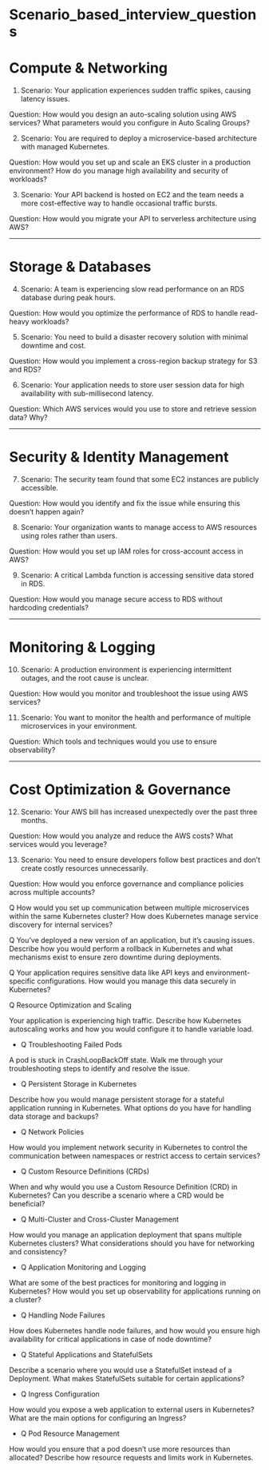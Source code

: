 # Scenario_based_interview_questions

# Compute & Networking

1. Scenario: Your application experiences sudden traffic spikes, causing latency issues.

Question: How would you design an auto-scaling solution using AWS services? What parameters would you configure in Auto Scaling Groups?



2. Scenario: You are required to deploy a microservice-based architecture with managed Kubernetes.

Question: How would you set up and scale an EKS cluster in a production environment? How do you manage high availability and security of workloads?



3. Scenario: Your API backend is hosted on EC2 and the team needs a more cost-effective way to handle occasional traffic bursts.

Question: How would you migrate your API to serverless architecture using AWS?

---

# Storage & Databases

4. Scenario: A team is experiencing slow read performance on an RDS database during peak hours.

Question: How would you optimize the performance of RDS to handle read-heavy workloads?


5. Scenario: You need to build a disaster recovery solution with minimal downtime and cost.

Question: How would you implement a cross-region backup strategy for S3 and RDS?


6. Scenario: Your application needs to store user session data for high availability with sub-millisecond latency.

Question: Which AWS services would you use to store and retrieve session data? Why?

---

# Security & Identity Management

7. Scenario: The security team found that some EC2 instances are publicly accessible.

Question: How would you identify and fix the issue while ensuring this doesn’t happen again?


8. Scenario: Your organization wants to manage access to AWS resources using roles rather than users.

Question: How would you set up IAM roles for cross-account access in AWS?


9. Scenario: A critical Lambda function is accessing sensitive data stored in RDS.

Question: How would you manage secure access to RDS without hardcoding credentials?


---

# Monitoring & Logging

10. Scenario: A production environment is experiencing intermittent outages, and the root cause is unclear.


Question: How would you monitor and troubleshoot the issue using AWS services?

11. Scenario: You want to monitor the health and performance of multiple microservices in your environment.


Question: Which tools and techniques would you use to ensure observability?

---

# Cost Optimization & Governance

12. Scenario: Your AWS bill has increased unexpectedly over the past three months.


Question: How would you analyze and reduce the AWS costs? What services would you leverage?


13. Scenario: You need to ensure developers follow best practices and don’t create costly resources unnecessarily.


Question: How would you enforce governance and compliance policies across multiple accounts?


Q How would you set up communication between multiple microservices within the same Kubernetes cluster? How does Kubernetes manage service discovery for internal services?



Q You’ve deployed a new version of an application, but it’s causing issues. Describe how you would perform a rollback in Kubernetes and what mechanisms exist to ensure zero downtime during deployments.


Q Your application requires sensitive data like API keys and environment-specific configurations. How would you manage this data securely in Kubernetes?


Q Resource Optimization and Scaling

Your application is experiencing high traffic. Describe how Kubernetes autoscaling works and how you would configure it to handle variable load.


- Q Troubleshooting Failed Pods

A pod is stuck in CrashLoopBackOff state. Walk me through your troubleshooting steps to identify and resolve the issue.


- Q Persistent Storage in Kubernetes

Describe how you would manage persistent storage for a stateful application running in Kubernetes. What options do you have for handling data storage and backups?


- Q Network Policies

How would you implement network security in Kubernetes to control the communication between namespaces or restrict access to certain services?


- Q Custom Resource Definitions (CRDs)

When and why would you use a Custom Resource Definition (CRD) in Kubernetes? Can you describe a scenario where a CRD would be beneficial?



- Q Multi-Cluster and Cross-Cluster Management

How would you manage an application deployment that spans multiple Kubernetes clusters? What considerations should you have for networking and consistency?



- Q Application Monitoring and Logging

What are some of the best practices for monitoring and logging in Kubernetes? How would you set up observability for applications running on a cluster?

- Q Handling Node Failures

How does Kubernetes handle node failures, and how would you ensure high availability for critical applications in case of node downtime?

- Q Stateful Applications and StatefulSets

Describe a scenario where you would use a StatefulSet instead of a Deployment. What makes StatefulSets suitable for certain applications?


- Q Ingress Configuration

How would you expose a web application to external users in Kubernetes? What are the main options for configuring an Ingress?


- Q Pod Resource Management

How would you ensure that a pod doesn’t use more resources than allocated? Describe how resource requests and limits work in Kubernetes.

